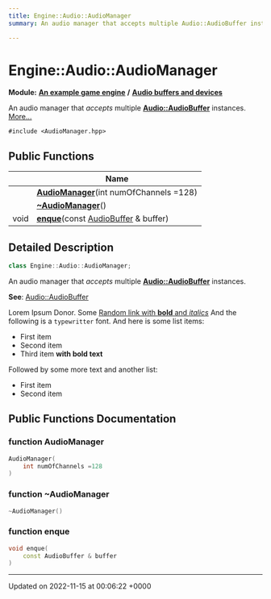 ```yaml
---
title: Engine::Audio::AudioManager
summary: An audio manager that accepts multiple Audio::AudioBuffer instances. 

---
```


# Engine::Audio::AudioManager

**Module:** **[An example game engine](/modules/group__Engine.md)** **/** **[Audio buffers and devices](/modules/group__Audio.md)**



An audio manager that _accepts_ multiple **[Audio::AudioBuffer](/classes/classEngine_1_1Audio_1_1AudioBuffer.md)** instances.  [More...](#detailed-description)


`#include <AudioManager.hpp>`

## Public Functions

|                | Name           |
| -------------- | -------------- |
| | **[AudioManager](/classes/classEngine_1_1Audio_1_1AudioManager.md#function-audiomanager)**(int numOfChannels =128) |
| | **[~AudioManager](/classes/classEngine_1_1Audio_1_1AudioManager.md#function-~audiomanager)**() |
| void | **[enque](/classes/classEngine_1_1Audio_1_1AudioManager.md#function-enque)**(const [AudioBuffer](/classes/classEngine_1_1Audio_1_1AudioBuffer.md) & buffer) |

## Detailed Description

```cpp
class Engine::Audio::AudioManager;
```

An audio manager that _accepts_ multiple **[Audio::AudioBuffer](/classes/classEngine_1_1Audio_1_1AudioBuffer.md)** instances. 

**See**: [Audio::AudioBuffer](/classes/classEngine_1_1Audio_1_1AudioBuffer.md)

Lorem Ipsum Donor. Some [Random link with **bold** and _italics_](http://github.com) And the following is a `typewritter` font. And here is some list items:

* First item
* Second item
* Third item **with bold text**

Followed by some more text and another list:

* First item
* Second item

## Public Functions Documentation

### function AudioManager

```cpp
AudioManager(
    int numOfChannels =128
)
```


### function ~AudioManager

```cpp
~AudioManager()
```


### function enque

```cpp
void enque(
    const AudioBuffer & buffer
)
```


-------------------------------

Updated on 2022-11-15 at 00:06:22 +0000
